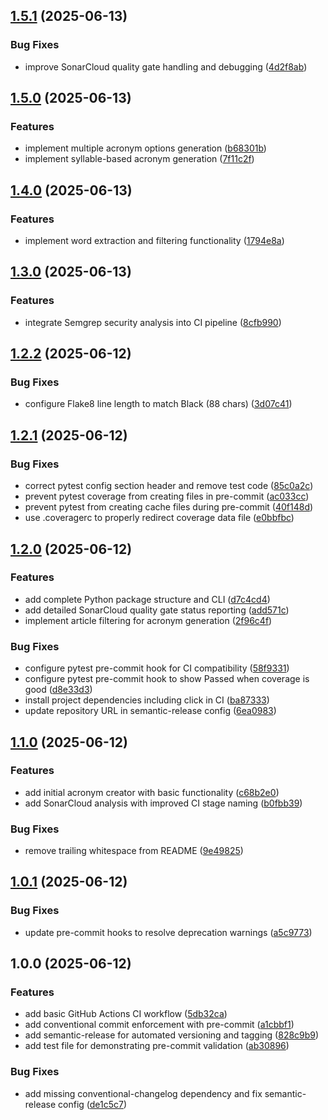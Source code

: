 ## [1.5.1](https://github.com/reaandrew/acronymcreator/compare/v1.5.0...v1.5.1) (2025-06-13)

### Bug Fixes

* improve SonarCloud quality gate handling and debugging ([4d2f8ab](https://github.com/reaandrew/acronymcreator/commit/4d2f8ab2f4c0400ab9787a6f878bb93e8ea0decf))

## [1.5.0](https://github.com/reaandrew/acronymcreator/compare/v1.4.0...v1.5.0) (2025-06-13)

### Features

* implement multiple acronym options generation ([b68301b](https://github.com/reaandrew/acronymcreator/commit/b68301b4e4464d7d82281cf4c1a7004915a92e40))
* implement syllable-based acronym generation ([7f11c2f](https://github.com/reaandrew/acronymcreator/commit/7f11c2f93cb160b5c029a44aa842aacff14db968))

## [1.4.0](https://github.com/reaandrew/acronymcreator/compare/v1.3.0...v1.4.0) (2025-06-13)

### Features

* implement word extraction and filtering functionality ([1794e8a](https://github.com/reaandrew/acronymcreator/commit/1794e8afe1a722b44c8005a3b31680195a828a9b))

## [1.3.0](https://github.com/reaandrew/acronymcreator/compare/v1.2.2...v1.3.0) (2025-06-13)

### Features

* integrate Semgrep security analysis into CI pipeline ([8cfb990](https://github.com/reaandrew/acronymcreator/commit/8cfb990d3ef0e8c21bbf2bd8f215d57f62f1cf5d))

## [1.2.2](https://github.com/reaandrew/acronymcreator/compare/v1.2.1...v1.2.2) (2025-06-12)

### Bug Fixes

* configure Flake8 line length to match Black (88 chars) ([3d07c41](https://github.com/reaandrew/acronymcreator/commit/3d07c41234b2ceb00fca86c063e978547a770f6d))

## [1.2.1](https://github.com/reaandrew/acronymcreator/compare/v1.2.0...v1.2.1) (2025-06-12)

### Bug Fixes

* correct pytest config section header and remove test code ([85c0a2c](https://github.com/reaandrew/acronymcreator/commit/85c0a2c1c9df3f265e5a462838753cc7b8eb940d))
* prevent pytest coverage from creating files in pre-commit ([ac033cc](https://github.com/reaandrew/acronymcreator/commit/ac033cc555529c3f2a03fd8a1f263ee40d73351f))
* prevent pytest from creating cache files during pre-commit ([40f148d](https://github.com/reaandrew/acronymcreator/commit/40f148d651d8960094236e6a51c5309914f54965))
* use .coveragerc to properly redirect coverage data file ([e0bbfbc](https://github.com/reaandrew/acronymcreator/commit/e0bbfbc08b373b3bbae22efb642e2dfd6a814ad4))

## [1.2.0](https://github.com/reaandrew/acronymcreator/compare/v1.1.0...v1.2.0) (2025-06-12)

### Features

* add complete Python package structure and CLI ([d7c4cd4](https://github.com/reaandrew/acronymcreator/commit/d7c4cd4e888c1466c09c1c377c9fc90801d04386))
* add detailed SonarCloud quality gate status reporting ([add571c](https://github.com/reaandrew/acronymcreator/commit/add571c920b28ba3a72fe943a79c8872582a7cf5))
* implement article filtering for acronym generation ([2f96c4f](https://github.com/reaandrew/acronymcreator/commit/2f96c4fd5de000148e14e4252812896ee734e490))

### Bug Fixes

* configure pytest pre-commit hook for CI compatibility ([58f9331](https://github.com/reaandrew/acronymcreator/commit/58f9331d5095a3e3cc932217b08b38ce4ab48d55))
* configure pytest pre-commit hook to show Passed when coverage is good ([d8e33d3](https://github.com/reaandrew/acronymcreator/commit/d8e33d345aece8962c291567a5ddc49a83ca10b5))
* install project dependencies including click in CI ([ba87333](https://github.com/reaandrew/acronymcreator/commit/ba873333da38f8d08652c993f75dd1a366e7f7e6))
* update repository URL in semantic-release config ([6ea0983](https://github.com/reaandrew/acronymcreator/commit/6ea0983e33462a10ed3ca0c1c139040062d3301b))

## [1.1.0](https://github.com/reaandrew/git-guardian-ci-examples/compare/v1.0.1...v1.1.0) (2025-06-12)

### Features

* add initial acronym creator with basic functionality ([c68b2e0](https://github.com/reaandrew/git-guardian-ci-examples/commit/c68b2e08a675e563dcdc89394f2b177ee4ccad37))
* add SonarCloud analysis with improved CI stage naming ([b0fbb39](https://github.com/reaandrew/git-guardian-ci-examples/commit/b0fbb397d1aa46422981d4fadedc209dacffb986))

### Bug Fixes

* remove trailing whitespace from README ([9e49825](https://github.com/reaandrew/git-guardian-ci-examples/commit/9e49825a0043412bbede68a13a2080c55640597c))

## [1.0.1](https://github.com/reaandrew/git-guardian-ci-examples/compare/v1.0.0...v1.0.1) (2025-06-12)

### Bug Fixes

* update pre-commit hooks to resolve deprecation warnings ([a5c9773](https://github.com/reaandrew/git-guardian-ci-examples/commit/a5c9773daddcbfa6108d2f9a09fc8accca70ec9a))

## 1.0.0 (2025-06-12)

### Features

* add basic GitHub Actions CI workflow ([5db32ca](https://github.com/reaandrew/git-guardian-ci-examples/commit/5db32ca5217326700d043c9c943dc991aab930fe))
* add conventional commit enforcement with pre-commit ([a1cbbf1](https://github.com/reaandrew/git-guardian-ci-examples/commit/a1cbbf1270981369f3b3659f0baaa79c3c91a5fc))
* add semantic-release for automated versioning and tagging ([828c9b9](https://github.com/reaandrew/git-guardian-ci-examples/commit/828c9b994c10e55e7462e1aee402abd6b8d54602))
* add test file for demonstrating pre-commit validation ([ab30896](https://github.com/reaandrew/git-guardian-ci-examples/commit/ab308966ec3a45b63e28c604624d2b3bb0775709))

### Bug Fixes

* add missing conventional-changelog dependency and fix semantic-release config ([de1c5c7](https://github.com/reaandrew/git-guardian-ci-examples/commit/de1c5c7dc79871f5443fedcdb2aaa22f542e20d4))
